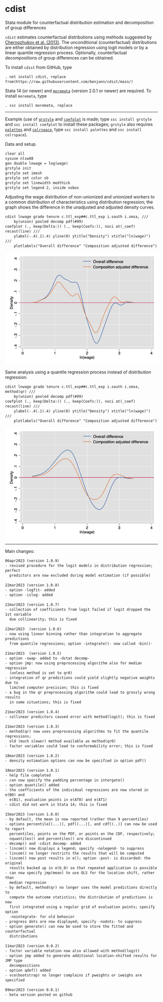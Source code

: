 # cdist
Stata module for counterfactual distribution estimation and decomposition of group differences

`cdist` estimates counterfactual distributions using methods suggested
by [Chernozhukov et al. (2013)](https://doi.org/10.3982/ECTA10582). The unconditional
(counterfactual) distributions are either obtained by distribution regression using logit models
or by a linear quantile regression process. Optionally, counterfactual decompositions
of group differences can be obtained.

To install `cdist` from GitHub, type

    . net install cdist, replace from(https://raw.githubusercontent.com/benjann/cdist/main/)

Stata 14 (or newer) and [`moremata`](https://github.com/benjann/moremata)
(version 2.0.1 or newer) are required. To install `moremata`, type

    . ssc install moremata, replace

---

Example (use of [`grstyle`](https://github.com/benjann/grstyle) and 
[`coefplot`](https://github.com/benjann/coefplot) is made; type `ssc install grstyle` and 
`ssc install coefplot` to install these packages; `grstyle` also requires 
[`palettes`](https://github.com/benjann/palettes)
and [`colrspace`](https://github.com/benjann/colrspace), type 
`ssc install palettes` and `ssc install colrspace`).

Data and setup.

    clear all
    sysuse nlsw88
    gen double lnwage = log(wage)
    grstyle init
    grstyle set imesh
    grstyle set color sb
    grstyle set linewidth medthick
    grstyle set legend 2, inside nobox

Adjusting the wage distribution of non-unionized and unionized workers to a 
common distribution of characteristics using distribution regression; the
graph shows the difference in the unadjusted and adjusted density curves.

    cdist lnwage grade tenure c.ttl_exp##c.ttl_exp i.south i.smsa, ///
        by(union) pooled decomp pdf(#99)
    coefplot (., keep(Delta:)) (., keep(Coefs:)), noci at(_coef) recast(line) ///
        ylabel(-.4(.1).4) yline(0) ytitle("Density") xtitle("ln(wage)") ///
        plotlabels("Overall difference" "Composition adjusted difference")

![example 1](/images/1.png)

Same analysis using a quantile regression process instead of distribution
regression. 

    cdist lnwage grade tenure c.ttl_exp##c.ttl_exp i.south i.smsa, method(qr) ///
        by(union) pooled decomp pdf(#99)
    coefplot (., keep(Delta:)) (., keep(Coefs:)), noci at(_coef) recast(line) ///
        ylabel(-.4(.1).4) yline(0) ytitle("Density") xtitle("ln(wage)") ///
        plotlabels("Overall difference" "Composition adjusted difference")

![example 2](/images/2.png)

---

Main changes:

    06apr2023 (version 1.0.9)
    - revised procedure for the logit models in distribution regression; perfect
      predictors are now excluded during model estimation (if possible)

    22mar2023 (version 1.0.8)
    - option -logfit- added
    - option -islog- added

    22mar2023 (version 1.0.7)
    - collection of coefficients from logit failed if logit dropped the 1st variable
      due collinearity; this is fixed

    22mar2023  (version 1.0.6)
    - now using linear binning rather than integration to aggregate predictions
      from quantile regressions; option -integrate()- now called -bin()-

    21mar2023  (version 1.0.5)
    - option -swap- added to -dstat decomp-
    - option jmp: now using preprocessing algorithm also for median regression
      (unless method is set to qr0)
    - integration of qr predictions could yield slightly negative weights due to
      limited computer precision; this is fixed
    - a bug in the qr preprocessing algorithm could lead to grossly wrong results
      in some situations; this is fixed

    21mar2023 (version 1.0.4)
    - collinear predictors caused error with method(logit); this is fixed

    21mar2023 (version 1.0.3)
    - method(qr) now uses preprocessing algorithms to fit the quantile regressions;
      old (much slower) method available as method(qr0)
    - factor variables could lead to conformability error; this is fixed
    
    18mar2023 (version 1.0.2)
    - density estimation options can now be specified in option pdf()

    18mar2023 (version 1.0.1)
    - help file completed
    - can now specify the padding percentage in intergate()
    - option quantile() added
    - the coefficients of the individual regressions are now stored in e(B0) and
      e(B1), evaluation points in e(AT0) and e(AT1)
    - cdist did not work in Stata 14; this is fixed

    15mar2023 (version 1.0.0)
    - by default, the mean is now reported (rather than 9 percentiles)
    - options percentile[(...)], pdf[(...)], and cdf[(..)] can now be used to report
      percentiles, points on the PDF, or points on the CDF, respectively;
      nquantiles() and percentiles() are discontinued 
    - decomp() and -cdist decomp- added
    - lincom() now displays a legend; specify -nolegend- to suppress
    - lincom() no longer restricts the results that will be computed
    - lincom() now post results in e(); option -post- is discarded: the original
      results backed up in e(b_0) so that repeated application is possible
    - can now specify jmp(mean) to use OLS for the location shift, rather than
      median regression
    - by default, method(qr) no longer uses the model predictions directly to
      compute the outcome statistics; the distribution of predictions is now
      first integrated using a regular grid of evaluation points; specify option
      -nointegrate- for old behavior
    - progress dots are now displayed; specify -nodots- to suppress
    - option generate() can now be used to store the fitted and counterfactual
      distributions
    
    11mar2023 (version 0.0.2)
    - factor variable notation now also allowed with method(logit)
    - option jmp added to generate additional location-shifted results for JMP type
      decompositions
    - option qdef() added
    - vce(bootstrap) no longer complains if pweights or iweighs are specified
    
    09mar2023 (version 0.0.1)
    - beta version posted on github
